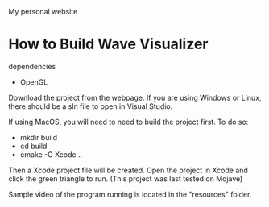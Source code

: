 My personal website

# How to Build Wave Visualizer 

dependencies

- OpenGL



Download the project from the webpage. If you are using Windows or Linux, there should be a sln file to open in Visual Studio.

If using MacOS, you will need to need to build the project first. To do so:

- mkdir build
- cd build
- cmake -G Xcode ..

Then a Xcode project file will be created. Open the project in Xcode and click the green triangle to run. (This project was last tested on Mojave)


Sample video of the program running is located in the "resources" folder.